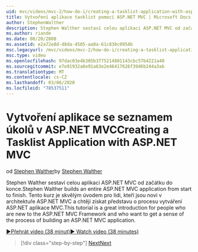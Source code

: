 ```yaml
---
uid: mvc/videos/mvc-2/how-do-i/creating-a-tasklist-application-with-aspnet-mvc
title: Vytvoření aplikace tasklist pomocí ASP.NET MVC | Microsoft Docs
author: StephenWalther
description: Stephen Walther sestaví celou aplikaci ASP.NET MVC od začátku do konce. Tento kurz je skvělým úvodem pro lidi, kteří jsou pro ASP.NET MV nové...
ms.author: riande
ms.date: 08/20/2008
ms.assetid: e2a72e8d-d8da-4505-aa0a-61c830c0954b
msc.legacyurl: /mvc/videos/mvc-2/how-do-i/creating-a-tasklist-application-with-aspnet-mvc
msc.type: video
ms.openlocfilehash: 97dac03e4b305b3775214801143cbc57b4221a40
ms.sourcegitcommit: e7e91932a6e91a63e2e46417626f39d6b244a3ab
ms.translationtype: MT
ms.contentlocale: cs-CZ
ms.lasthandoff: 03/06/2020
ms.locfileid: "78537511"
---
```

# <a name="creating-a-tasklist-application-with-aspnet-mvc"></a><span data-ttu-id="6e12e-104">Vytvoření aplikace se seznamem úkolů v ASP.NET MVC</span><span class="sxs-lookup"><span data-stu-id="6e12e-104">Creating a Tasklist Application with ASP.NET MVC</span></span>

<span data-ttu-id="6e12e-105">od [Stephen Walther](https://github.com/StephenWalther)</span><span class="sxs-lookup"><span data-stu-id="6e12e-105">by [Stephen Walther](https://github.com/StephenWalther)</span></span>

<span data-ttu-id="6e12e-106">Stephen Walther sestaví celou aplikaci ASP.NET MVC od začátku do konce.</span><span class="sxs-lookup"><span data-stu-id="6e12e-106">Stephen Walther builds an entire ASP.NET MVC application from start to finish.</span></span> <span data-ttu-id="6e12e-107">Tento kurz je skvělým úvodem pro lidi, kteří jsou noví v architektuře ASP.NET MVC a chtějí získat představu o procesu vytváření ASP.NET aplikace MVC.</span><span class="sxs-lookup"><span data-stu-id="6e12e-107">This tutorial is a great introduction for people who are new to the ASP.NET MVC Framework and who want to get a sense of the process of building an ASP.NET MVC application.</span></span>

[<span data-ttu-id="6e12e-108">&#9654;Přehrát video (38 minut)</span><span class="sxs-lookup"><span data-stu-id="6e12e-108">&#9654; Watch video (38 minutes)</span></span>](https://channel9.msdn.com/Blogs/ASP-NET-Site-Videos/creating-a-tasklist-application-with-aspnet-mvc)

> [!div class="step-by-step"]
> [<span data-ttu-id="6e12e-109">Next</span><span class="sxs-lookup"><span data-stu-id="6e12e-109">Next</span></span>](creating-a-movie-database-application-in-15-minutes-with-aspnet-mvc.md)
